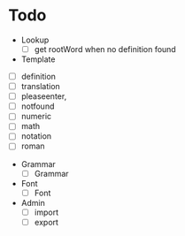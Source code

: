 # Todo

- Lookup
  - [ ] get rootWord when no definition found

-  Template
  - [ ] definition
  - [ ] translation
  - [ ] pleaseenter,
  - [ ] notfound
  - [ ] numeric
  - [ ] math
  - [ ] notation
  - [ ] roman

- Grammar
  - [ ] Grammar

- Font
  - [ ] Font

- Admin
  - [ ] import
  - [ ] export
